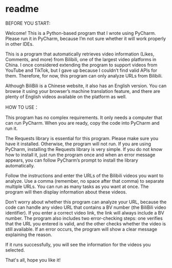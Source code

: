 # readme
BEFORE YOU START:

Welcome! This is a Python-based program that I wrote using PyCharm. Please run it in PyCharm, because I’m not sure whether it will work properly in other IDEs.

This is a program that automatically retrieves video information (Likes, Comments, and more) from Bilibili, one of the largest video platforms in China. I once considered extending the program to support videos from YouTube and TikTok, but I gave up because I couldn’t find valid APIs for them. Therefore, for now, this program can only analyze URLs from Bilibili.

Although BiliBili is a Chinese website, it also has an English version. You can browse it using your browser’s machine translation feature, and there are plenty of English videos available on the platform as well.


HOW TO USE：

This program has no complex requirements. It only needs a computer that can run PyCharm. When you are ready, copy the code into PyCharm and run it.

The Requests library is essential for this program. Please make sure you have it installed. Otherwise, the program will not run. If you are using PyCharm, installing the Requests library is very simple. If you do not know how to install it, just run the program once and when an error message appears, you can follow PyCharm’s prompt to install the library automatically.

Follow the instructions and enter the URLs of the Bilibili videos you want to analyze. Use a comma (remember, no space after that comma) to separate multiple URLs. You can run as many tasks as you want at once. The program will then display information about these videos.

Don’t worry about whether this program can analyze your URL, because the code can handle any video URL that contains a BV number (the BiliBili video identifier). If you enter a correct video link, the link will always include a BV number. The program also includes two error-checking steps: one verifies that the URL you entered is valid, and the other checks whether the video is still available. If an error occurs, the program will show a clear message explaining the reason.

If it runs successfully, you will see the information for the videos you selected.

That's all, hope you like it!
